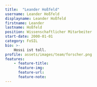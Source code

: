 ```yaml
---
title:  "Leander Hoßfeld"
username: Leander Hoßfeld
displayname: Leander Hoßfeld
firstname: Leander
lastname: Hoßfeld
position: Wissenschaftlicher Mitarbeiter
start-date: 2000-01-01
category: FoSIL
bio: >- 
    Hossi ist toll.   
profile: assets/images/team/forscher.png
features:
    - feature-title: 
      feature-img: 
      feature-url: 
      feature-note: 
---
```

